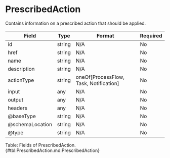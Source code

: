 <!--
    ATTENTION: This file was generated via gradle!
               Do NOT manually edit this file! Any such changes will be overwritten!
-->

# PrescribedAction

Contains information on a prescribed action that should be applied.

| Field | Type | Format | Required |
|-------|---|--------|---|
| id | string | N/A | No |
| href | string | N/A | No |
| name | string | N/A | No |
| description | string | N/A | No |
| actionType | string | oneOf[ProcessFlow, Task, Notification] | No |
| input | any | N/A | No |
| output | any | N/A | No |
| headers | any | N/A | No |
| \@baseType | string | N/A | No |
| \@schemaLocation | string | N/A | No |
| \@type | string | N/A | No |

Table: Fields of PrescribedAction. {#tbl:PrescribedAction.md:PrescribedAction}
